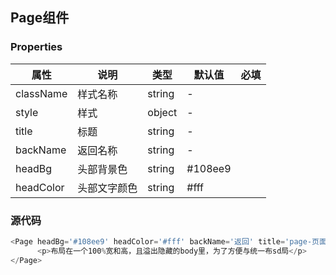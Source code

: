 ## Page组件
### Properties

|   属性    |     说明     |  类型  | 默认值  | 必填 |
| --------- | ------------ | ------ | ------- | ---- |
| className | 样式名称     | string | -       |      |
| style     | 样式         | object | -       |      |
| title     | 标题         | string | -       |      |
| backName  | 返回名称     | string | -       |      |
| headBg    | 头部背景色   | string | #108ee9 |      |
| headColor | 头部文字颜色 | string | #fff    |      |
### 源代码
```js
<Page headBg='#108ee9' headColor='#fff' backName='返回' title='page-页面'>
      <p>布局在一个100%宽和高，且溢出隐藏的body里，为了方便与统一布sd局</p>
</Page>
```
